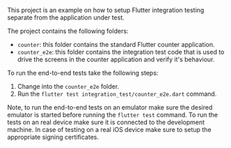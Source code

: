This project is an example on how to setup Flutter integration testing separate
from the application under test.

The project contains the following folders:

- `counter`: this folder contains the standard Flutter counter application.
- `counter_e2e`: this folder contains the integration test code that is used to
drive the screens in the counter application and verify it's behaviour.

To run the end-to-end tests take the following steps:

1. Change into the `counter_e2e` folder.
2. Run the `flutter test integration_test/counter_e2e.dart` command.


Note, to run the end-to-end tests on an emulator make sure the desired emulator
is started before running the `flutter test` command. To run the tests on an 
real device make sure it is connected to the development machine. In case of 
testing on a real iOS device make sure to setup the appropriate signing 
certificates.
